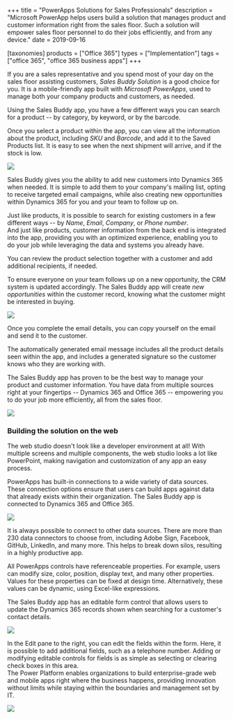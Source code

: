 +++
title = "PowerApps Solutions for Sales Professionals"
description = "Microsoft PowerApp helps users build a solution that manages product and customer information right from the sales floor. Such a solution will empower sales floor personnel to do their jobs efficiently, and from any device."
date = 2019-09-16

[taxonomies]
products = ["Office 365"]
types = ["Implementation"]
tags = ["office 365", "office 365 business apps"]
+++

If you are a sales representative and you spend most of your day on the
sales floor assisting customers, *Sales Buddy Solution* is a good choice
for you. It is a mobile-friendly app built with *Microsoft PowerApps*,
used to manage both your company products and customers, as needed.

Using the Sales Buddy app, you have a few different ways you can search
for a product -- by category, by keyword, or by the barcode.

Once you select a product within the app, you can view all the
information about the product, including *SKU* and *Barcode*,
and add it to the Saved Products list. It is easy to see when the next
shipment will arrive, and if the stock is low.

![](https://o365hq.com/images/514.png)

Sales Buddy gives you the ability to add new customers into Dynamics 365
when needed. It is simple to add them to your company's mailing list,
opting to receive targeted email campaigns, while also creating new
opportunities within Dynamics 365 for you and your team to follow up on.

Just like products, it is possible to search for existing customers in a
few different ways -- by *Name*, *Email*, *Company*, or *Phone number*.\
And just like products, customer information from the back end is
integrated into the app, providing you with an optimized experience,
enabling you to do your job while leveraging the data and systems you
already have.

You can review the product selection together with a customer and add
additional recipients, if needed.

To ensure everyone on your team follows up on a new opportunity, the
CRM system is updated accordingly. The Sales Buddy app will
create *new opportunities* within the customer record, knowing what the
customer might be interested in buying.

![](https://o365hq.com/images/519.png)

Once you complete the email details, you can copy yourself on the email
and send it to the customer.

The automatically generated email message includes all the product
details seen within the app, and includes a generated signature so the
customer knows who they are working with.

The Sales Buddy app has proven to be the best way to manage your product
and customer information. You have data from multiple sources right at
your fingertips -- Dynamics 365 and Office 365 -- empowering you to do
your job more efficiently, all from the sales floor.

![](https://o365hq.com/images/517.png)

### Building the solution on the web

The web studio doesn't look like a developer environment at all! With
multiple screens and multiple components, the web studio looks a lot
like PowerPoint, making navigation and customization of any app an easy
process.

PowerApps has built-in connections to a wide variety of data sources.
These connection options ensure that users can build apps against data
that already exists within their organization. The Sales Buddy app is
connected to Dynamics 365 and Office 365.

![](https://o365hq.com/images/515.png)

It is always possible to connect to other data sources. There are more
than 230 data connectors to choose from, including Adobe Sign, Facebook,
GitHub, LinkedIn, and many more. This helps to break down silos,
resulting in a highly productive app.

All PowerApps controls have referenceable properties. For example, users
can modify size, color, position, display text, and many other
properties. Values for these properties can be fixed at design time.
Alternatively, these values can be dynamic, using Excel-like expressions.

The Sales Buddy app has an editable form control that allows users to
update the Dynamics 365 records shown when searching for a customer's
contact details.

![](https://o365hq.com/images/518.png)

In the Edit pane to the right, you can edit the fields within the form.
Here, it is possible to add additional fields, such as a telephone
number. Adding or modifying editable controls for fields is as simple as
selecting or clearing check boxes in this area.\
The Power Platform enables organizations to build enterprise-grade web
and mobile apps right where the business happens, providing innovation
without limits while staying within the boundaries and management set by
IT.

![](https://o365hq.com/images/516.png)
